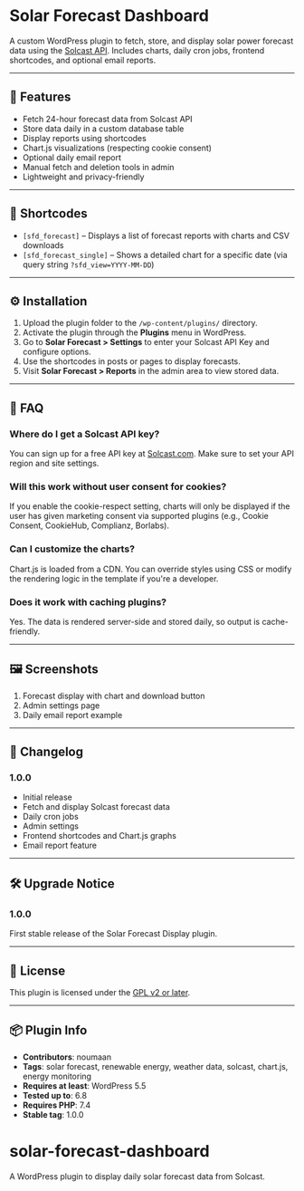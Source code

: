 # Solar Forecast Dashboard

A custom WordPress plugin to fetch, store, and display solar power forecast data using the [Solcast API](https://solcast.com). Includes charts, daily cron jobs, frontend shortcodes, and optional email reports.

---

## 🧩 Features

- Fetch 24-hour forecast data from Solcast API
- Store data daily in a custom database table
- Display reports using shortcodes
- Chart.js visualizations (respecting cookie consent)
- Optional daily email report
- Manual fetch and deletion tools in admin
- Lightweight and privacy-friendly

---

## 🔌 Shortcodes

- `[sfd_forecast]` – Displays a list of forecast reports with charts and CSV downloads  
- `[sfd_forecast_single]` – Shows a detailed chart for a specific date (via query string `?sfd_view=YYYY-MM-DD`)

---

## ⚙️ Installation

1. Upload the plugin folder to the `/wp-content/plugins/` directory.
2. Activate the plugin through the **Plugins** menu in WordPress.
3. Go to **Solar Forecast > Settings** to enter your Solcast API Key and configure options.
4. Use the shortcodes in posts or pages to display forecasts.
5. Visit **Solar Forecast > Reports** in the admin area to view stored data.

---

## 🙋 FAQ

### Where do I get a Solcast API key?
You can sign up for a free API key at [Solcast.com](https://solcast.com). Make sure to set your API region and site settings.

### Will this work without user consent for cookies?
If you enable the cookie-respect setting, charts will only be displayed if the user has given marketing consent via supported plugins (e.g., Cookie Consent, CookieHub, Complianz, Borlabs).

### Can I customize the charts?
Chart.js is loaded from a CDN. You can override styles using CSS or modify the rendering logic in the template if you're a developer.

### Does it work with caching plugins?
Yes. The data is rendered server-side and stored daily, so output is cache-friendly.

---

## 🖼️ Screenshots

1. Forecast display with chart and download button  
2. Admin settings page  
3. Daily email report example  

---

## 📝 Changelog

### 1.0.0
- Initial release
- Fetch and display Solcast forecast data
- Daily cron jobs
- Admin settings
- Frontend shortcodes and Chart.js graphs
- Email report feature

---

## 🛠 Upgrade Notice

### 1.0.0
First stable release of the Solar Forecast Display plugin.

---

## 📄 License

This plugin is licensed under the [GPL v2 or later](https://www.gnu.org/licenses/gpl-2.0.html).

---

## 📦 Plugin Info

- **Contributors**: noumaan  
- **Tags**: solar forecast, renewable energy, weather data, solcast, chart.js, energy monitoring  
- **Requires at least**: WordPress 5.5  
- **Tested up to**: 6.8  
- **Requires PHP**: 7.4  
- **Stable tag**: 1.0.0  
# solar-forecast-dashboard
A WordPress plugin to display daily solar forecast data from Solcast.
